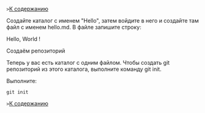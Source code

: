 `>`[К содержанию](./readme.md)

Создайте каталог с именем "Hello", затем войдите в него и создайте там файл с именем hello.md. В файле запишите строку:

Hello, World !

Создаём репозиторий

Теперь у вас есть каталог с одним файлом. Чтобы создать git репозиторий из этого каталога, выполните команду git init.

Выполните:

```bash=
git init
```

`>`[К содержанию](./readme.md)